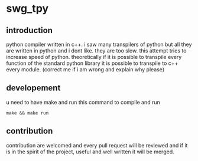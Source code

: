 # swg_tpy

## introduction
python compiler written in c++. i saw many transpilers of python but all they are written in python and i dont like. they are too slow. this attempt tries to increase speed of python. theoretically if it is possible to transpile every function of the standard python library it is possible to transpile to c++ every module. (correct me if i am wrong and explain why please)

## developement
u need to have make and run this command to compile and run
```
make && make run
```


## contribution
contribution are welcomed and every pull request will be reviewed and if it is in the spirit of the project, useful and well written it will be merged.


